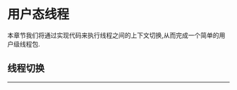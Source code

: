 # 用户态线程
本章节我们将通过实现代码来执行线程之间的上下文切换,从而完成一个简单的用户级线程包.

## 线程切换




































































































----
